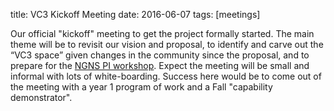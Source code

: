 title: VC3 Kickoff Meeting
date: 2016-06-07
tags: [meetings]

Our official "kickoff" meeting to get the project formally started.  The main theme will be to revisit our vision and proposal, to identify and carve out the “VC3 space” given changes in the community since the proposal, and to prepare for the [NGNS PI workshop](https://www.orau.gov/ngns2016/default.htm).  Expect the meeting will be small and informal with lots of white-boarding.  Success here would be to come out of the meeting with a year 1 program of work and a Fall "capability demonstrator".    
